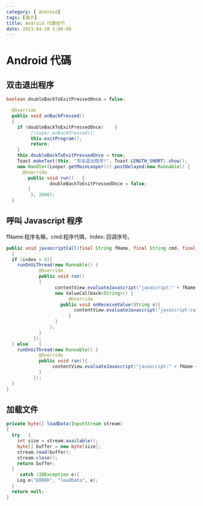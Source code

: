 ```yaml
---
category: [ Android]
tags: [電子]
title: Android 代碼技巧
date: 2023-04-28 1:00:00
---
```


<style>
  table {
    width: 100%
    }
  td {
    vertical-align: center;
    text-align: center;
  }
  table.inputT{
    margin: 10px;
    width: auto;
    margin-left: auto;
    margin-right: auto;
    border: none;
  }
  input{
    text-align: center;
    padding: 0px 10px;
  }
  iframe{
    width: 100%;
    display: block;
    border-style:none;
    overflow:hidden;
  }
</style>

# Android 代碼

## 双击退出程序

```java
boolean doubleBackToExitPressedOnce = false;

  @Override
  public void onBackPressed()
  {
    if (doubleBackToExitPressedOnce)	{
	     //super.onBackPressed();
	     this.exitProgram();
	     return;
    }
    this.doubleBackToExitPressedOnce = true;
    Toast.makeText(this, "双击退出程序!", Toast.LENGTH_SHORT).show();
    new Handler(Looper.getMainLooper()).postDelayed(new Runnable() {
      @Override
        public void run()	{
		        doubleBackToExitPressedOnce = false;                       
        }
	     }, 2000);
  }
```

## 呼叫 Javascript 程序

fName:程序名稱，cmd:程序代碼，index: 回调序号。

```java
public void javascriptCall(final String fName, final String cmd, final int index)
  {
  if (index > 0){
    runOnUiThread(new Runnable() {
		    @Override
		    public void run()
		    {
			      contentView.evaluateJavascript("javascript:" + fName + "(" + cmd + ");", 
			      new ValueCallback<String>() {
				       @Override
		     	   	public void onReceiveValue(String s){
				         contentView.evaluateJavascript("javascript:callback(" + index + " )", null);
				       }
			      }
			    );
		    }
		  });
  }	else	{
    runOnUiThread(new Runnable() {
		    @Override
		    public void run(){
			     contentView.evaluateJavascript("javascript:" + fName + "(" + cmd + ");", null);
		    }
		  });
  }
}
```

## 加载文件

```java
private byte[] loadData(InputStream stream)
{
  try	{
    int size = stream.available();
    byte[] buffer = new byte[size];
    stream.read(buffer);
    stream.close();
    return buffer;
  }
	 catch (IOException e){
    Log.e("ERROR", "loadData", e);
  }
  return null;
}
```